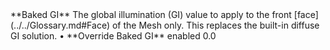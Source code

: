 <tr>
<td>**Baked GI**</td>
<td>The global illumination (GI) value to apply to the front [face](../../Glossary.md#Face) of the Mesh only. This replaces the built-in diffuse GI solution.</td>
<td>&#8226; **Override Baked GI** enabled</td>
<td>0.0</td>
</tr>
